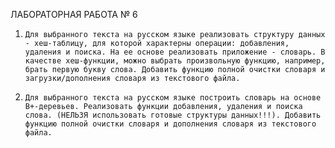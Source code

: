 ЛАБОРАТОРНАЯ РАБОТА № 6

1.     Для выбранного текста на русском языке реализовать структуру данных - хеш-таблицу, для которой характерны операции: добавления, удаления и поиска. На ее основе реализовать приложение - словарь. В качестве хеш-функции, можно выбрать произвольную функцию, например, брать первую букву слова. Добавить функцию полной очистки словаря и загрузки/дополнения словаря из текстового файла. 

2.     Для выбранного текста на русском языке построить словарь на основе B+-деревьев. Реализовать функции добавления, удаления и поиска слова. (НЕЛЬЗЯ использовать готовые структуры данных!!!). Добавить функцию полной очистки словаря и дополнения словаря из текстового файла.
